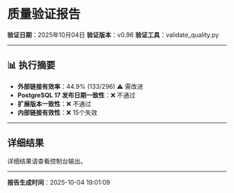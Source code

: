 # 质量验证报告

**验证日期**：2025年10月04日
**验证版本**：v0.96
**验证工具**：validate_quality.py

---

## 📊 执行摘要

- **外部链接有效率**：44.9% (133/296) ⚠️ 需改进
- **PostgreSQL 17 发布日期一致性**：❌ 不通过
- **扩展版本一致性**：❌ 不通过
- **内部链接有效性**：❌ 15个失效

---

## 详细结果

详细结果请查看控制台输出。

---

**报告生成时间**：2025-10-04 19:01:09

